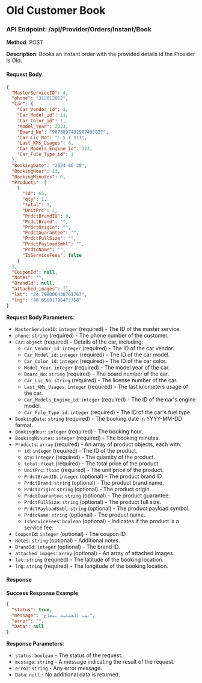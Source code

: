 # Old Customer Book
### API Endpoint: /api/Provider/Orders/Instant/Book

**Method**: POST

**Description**: Books an instant order with the provided details id the Provider Is Old.

#### Request Body

```json
{
  "MasterServiceID": 4,
  "phone": "312012012",
  "Car": {
    "Car_Vendor_id": 1,
    "Car_Model_id": 11,
    "Car_Color_id": 1,
    "Model_Year": 2023,
    "Board_No": "9873897432987493827",
    "Car_Lic_No": "L S T 111",
    "Last_KMs_Usages": 0,
    "Car_Models_Engine_id": 323,
    "Car_Fule_Type_id": 1
  },
  "BookingDate": "2024-06-20",
  "BookingHour": 13,
  "BookingMinutes": 0,
  "Products": [
    {
      "id": 65,
      "qty": 1,
      "total": 1,
      "UnitPrc": 1,
      "PrdctBrandID": 0,
      "PrdctBrand": "",
      "PrdctOrigin": "",
      "PrdctGuarantee": "",
      "PrdctFullSize": "",
      "PrdctPayloadSmbl": "",
      "PrdtcName": "",
      "IsServiceFees": false
    }
  ],
  "CouponId": null,
  "Notes": "",
  "BrandId": null,
  "attached_images": [],
  "lat": "24.798006438761767",
  "lng": "46.65681796473758"
}
```

**Request Body Parameters**:

- `MasterServiceID`: `integer` (required) - The ID of the master service.
- `phone`: `string` (required) - The phone number of the customer.
- `Car`: `object` (required) - Details of the car, including:
  - `Car_Vendor_id`: `integer` (required) - The ID of the car vendor.
  - `Car_Model_id`: `integer` (required) - The ID of the car model.
  - `Car_Color_id`: `integer` (required) - The ID of the car color.
  - `Model_Year`: `integer` (required) - The model year of the car.
  - `Board_No`: `string` (required) - The board number of the car.
  - `Car_Lic_No`: `string` (required) - The license number of the car.
  - `Last_KMs_Usages`: `integer` (required) - The last kilometers usage of the car.
  - `Car_Models_Engine_id`: `integer` (required) - The ID of the car's engine model.
  - `Car_Fule_Type_id`: `integer` (required) - The ID of the car's fuel type.
- `BookingDate`: `string` (required) - The booking date in YYYY-MM-DD format.
- `BookingHour`: `integer` (required) - The booking hour.
- `BookingMinutes`: `integer` (required) - The booking minutes.
- `Products`: `array` (required) - An array of product objects, each with:
  - `id`: `integer` (required) - The ID of the product.
  - `qty`: `integer` (required) - The quantity of the product.
  - `total`: `float` (required) - The total price of the product.
  - `UnitPrc`: `float` (required) - The unit price of the product.
  - `PrdctBrandID`: `integer` (optional) - The product brand ID.
  - `PrdctBrand`: `string` (optional) - The product brand name.
  - `PrdctOrigin`: `string` (optional) - The product origin.
  - `PrdctGuarantee`: `string` (optional) - The product guarantee.
  - `PrdctFullSize`: `string` (optional) - The product full size.
  - `PrdctPayloadSmbl`: `string` (optional) - The product payload symbol.
  - `PrdtcName`: `string` (optional) - The product name.
  - `IsServiceFees`: `boolean` (optional) - Indicates if the product is a service fee.
- `CouponId`: `integer` (optional) - The coupon ID.
- `Notes`: `string` (optional) - Additional notes.
- `BrandId`: `integer` (optional) - The brand ID.
- `attached_images`: `array` (optional) - An array of attached images.
- `lat`: `string` (required) - The latitude of the booking location.
- `lng`: `string` (required) - The longitude of the booking location.

#### Response

**Success Response Example**

```json
{
  "status": true,
  "message": "تمت العمليه بنجاح",
  "error": "",
  "Data": null
}
```

**Response Parameters**:

- `status`: `boolean` - The status of the request.
- `message`: `string` - A message indicating the result of the request.
- `error`: `string` - Any error message.
- `Data`: `null` - No additional data is returned.

